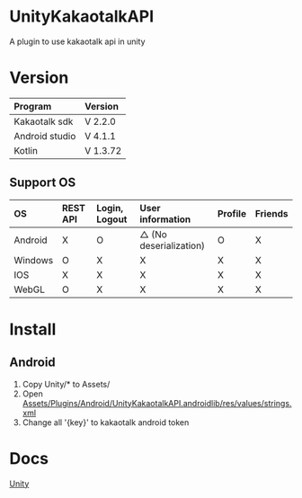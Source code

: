 # UnityKakaotalkAPI

A plugin to use kakaotalk api in unity

# Version

| Program        | Version  |
| :------------- | :------- |
| Kakaotalk sdk  | V 2.2.0  |
| Android studio | V 4.1.1  |
| Kotlin         | V 1.3.72 |

## Support OS

| OS       | REST API | Login, Logout | User information        | Profile | Friends |
| :------- | :------- | :------------ | :---------------------- | :------ | :------ |
| Android  | X        | O             | △ (No deserialization) | O       | X       |
| Windows  | O        | X             | X                       | X       | X       |
| IOS      | X        | X             | X                       | X       | X       |
| WebGL    | O        | X             | X                       | X       | X       |

# Install

## Android

1. Copy Unity/* to Assets/
2. Open [Assets/Plugins/Android/UnityKakaotalkAPI.androidlib/res/values/strings.xml](Unity/Plugins/Android/UnityKakaotalkAPI.androidlib/res/values/strings.xml)
3. Change all '{key}' to kakaotalk android token

# Docs
[Unity](doc/Unity.md)